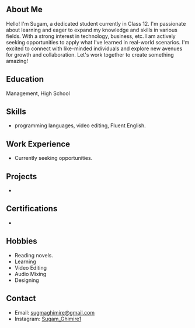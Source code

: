 
## About Me
Hello! I'm Sugam, a dedicated student currently in Class 12. I'm passionate about learning and eager to expand my knowledge and skills in various fields. With a strong interest in  technology, business, etc. I am actively seeking opportunities to apply what I've learned in real-world scenarios. I'm excited to connect with like-minded individuals and explore new avenues for growth and collaboration. Let's work together to create something amazing!

## Education
 Management, High School

## Skills
- programming languages, video editing, Fluent English.

## Work Experience
- Currently seeking opportunities.

## Projects
- 

## Certifications
- 

## Hobbies
- Reading novels.
- Learning
- Video Editing
- Audio Mixing
- Designing

## Contact
- Email: [sugmaghimire@gmail.com](mailto:sugmaghimire@gmail.com)
- Instagram: [Sugam_Ghimire1](https://instagram.com/sugam_Ghimire1)
